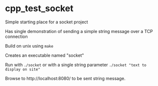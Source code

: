 # cpp_test_socket
Simple starting place for a socket project 

Has single demonstration of sending a simple string message over a TCP connection


Build on unix using `make`

Creates an executable named "socket"

Run with `./socket` or with a single string parameter `./socket "text to display on site"`

Browse to http://localhost:8080/ to be sent string message.
